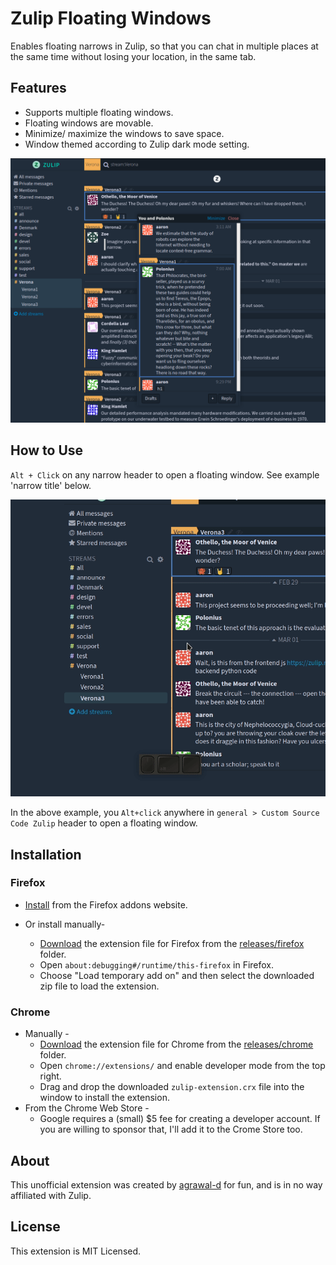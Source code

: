 # Zulip Floating Windows

Enables floating narrows in Zulip, so that you can chat in multiple places at the same time without losing your location, in the same tab.

## Features

* Supports multiple floating windows.
* Floating windows are movable.
* Minimize/ maximize the windows to save space.
* Window themed according to Zulip dark mode setting.


![Demo](screenshots/ext-screenshot.png)



## How to Use

`Alt + Click` on any narrow header to open a floating window. See example 'narrow title' below.

![Narrow](screenshots/usage.gif)

In the above example, you `Alt+click` anywhere in `general > Custom Source Code Zulip` header to open a floating window.


## Installation

### Firefox

* [Install](https://addons.mozilla.org/en-GB/firefox/addon/zulip-floating-windows/) from the Firefox addons website.

* Or install manually-
  * [Download](releases/firefox/extension.zip) the extension file for Firefox from the [releases/firefox](releases/firefox/extension.zip) folder.
  * Open `about:debugging#/runtime/this-firefox` in Firefox.
  * Choose "Load temporary add on" and then select the downloaded zip file to load the extension.

### Chrome

* Manually -
  * [Download](releases/chrome/zulip-extension.crx) the extension file for Chrome from the [releases/chrome](releases/chrome/zulip-extension.crx) folder.
  * Open `chrome://extensions/` and enable developer mode from the top right.
  * Drag and drop the downloaded `zulip-extension.crx` file into the window to install the extension.
* From the Chrome Web Store -
  * Google requires a (small) $5 fee for creating a developer account. If you are willing to sponsor that, I'll add it to the Crome Store too.


## About

This unofficial extension was created by [agrawal-d](https://github.com/agrawal-d) for fun, and is in no way affiliated with Zulip.

## License

This extension is MIT Licensed.
